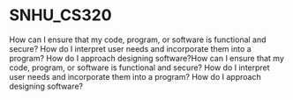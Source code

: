 # SNHU_CS320

How can I ensure that my code, program, or software is functional and secure?
How do I interpret user needs and incorporate them into a program?
How do I approach designing software?How can I ensure that my code, program, or software is functional and secure?
How do I interpret user needs and incorporate them into a program?
How do I approach designing software?
